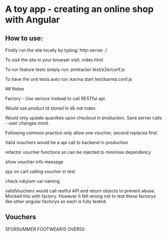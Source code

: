# A toy app - creating an online shop with Angular

## How to use:

Firstly run the site locally by typing:
  http-server ./

To visit the site in your browser visit:
  index.html

To run feature tests simply run:
  protractor test/e2e/conf.js

To have the unit tests auto run:
  karma start test/karma.conf.js

## Notes

Factory - Use service instead to call RESTful api.

Would use product Id stored in db not index.

Would only update quanities upon checkout in production. Save server calls - user changes mind.

Following common practice only allow one voucher, second replaces first.

Valid vouchers would be a api call to backend in production

refactor voucher functions so can be injected to minimise dependency

show voucher info message

spy on cart calling voucher in test

check rubyism var naming

validVouchers would call restful API and return objects to prevent abuse. Mocked this with factory. However it felt wrong not to test these factorys like other angular factorys so each is fully tested.

## Vouchers

5FORSUMMER
FOOTWEAR15
OVER50
